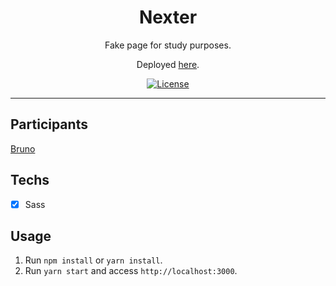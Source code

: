 <h1 align="center">
Nexter
</h1>

<p align="center">Fake page for study purposes.</p>
<p align="center">Deployed <a href="https://rocketseat-twitter-clone.netlify.app/">here</a>.</p>

<p align="center">
  <a href="https://opensource.org/licenses/MIT">
    <img src="https://img.shields.io/github/license/rocketseat/youtube-clone-twitter?color=%236633cc&logo=mit" alt="License">
  </a>
</p>

<hr>

## Participants

[Bruno](https://github.com/brnmpto)

## Techs

- [x] Sass

## Usage

1. Run `npm install` or `yarn install`.<br />
2. Run `yarn start` and access `http://localhost:3000`.<br />

